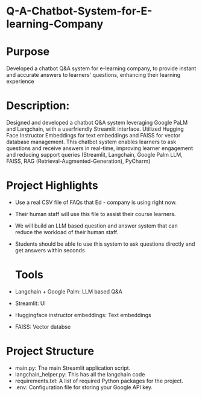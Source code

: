 # Q-A-Chatbot-System-for-E-learning-Company
# Purpose 
Developed a chatbot Q&amp;A system for e-learning company, to provide instant and accurate answers to learners' questions, enhancing their learning experience

# Description: 
Designed and developed a chatbot Q&A system leveraging Google PaLM and Langchain, with a userfriendly Streamlit interface. Utilized Hugging Face Instructor Embeddings for text embeddings and FAISS
for vector database management. This chatbot system enables learners to ask questions and receive answers
in real-time, improving learner engagement and reducing support queries (Streamlit, Langchain, Google
Palm LLM, FAISS, RAG (Retrieval-Augmented-Generation), PyCharm)


# Project Highlights
- Use a real CSV file of FAQs that Ed - company is using right now.
- Their human staff will use this file to assist their course learners.
- We will build an LLM based question and answer system that can reduce the workload of their human staff.
- Students should be able to use this system to ask questions directly and get answers within seconds

  # Tools
- Langchain + Google Palm: LLM based Q&A
- Streamlit: UI
- Huggingface instructor embeddings: Text embeddings
- FAISS: Vector databse

# Project Structure
- main.py: The main Streamlit application script.
- langchain_helper.py: This has all the langchain code
- requirements.txt: A list of required Python packages for the project.
- .env: Configuration file for storing your Google API key.

